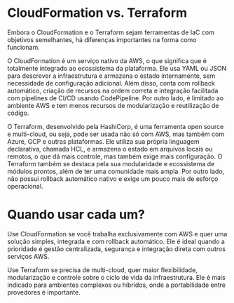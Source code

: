 # CloudFormation vs. Terraform
Embora o CloudFormation e o Terraform sejam ferramentas de IaC com objetivos semelhantes, há diferenças importantes na forma como funcionam.

O CloudFormation é um serviço nativo da AWS, o que significa que é totalmente integrado ao ecossistema da plataforma. Ele usa YAML ou JSON para descrever a infraestrutura e armazena o estado internamente, sem necessidade de configuração adicional. Além disso, conta com rollback automático, criação de recursos na ordem correta e integração facilitada com pipelines de CI/CD usando CodePipeline. Por outro lado, é limitado ao ambiente AWS e tem menos recursos de modularização e reutilização de código.

O Terraform, desenvolvido pela HashiCorp, é uma ferramenta open source e multi-cloud, ou seja, pode ser usada não só com AWS, mas também com Azure, GCP e outras plataformas. Ele utiliza sua própria linguagem declarativa, chamada HCL, e armazena o estado em arquivos locais ou remotos, o que dá mais controle, mas também exige mais configuração. O Terraform também se destaca pela sua modularidade e ecossistema de módulos prontos, além de ter uma comunidade mais ampla. Por outro lado, não possui rollback automático nativo e exige um pouco mais de esforço operacional.

# Quando usar cada um?
Use CloudFormation se você trabalha exclusivamente com AWS e quer uma solução simples, integrada e com rollback automático. Ele é ideal quando a prioridade é gestão centralizada, segurança e integração direta com outros serviços AWS.

Use Terraform se precisa de multi-cloud, quer maior flexibilidade, modularização e controle sobre o ciclo de vida da infraestrutura. Ele é mais indicado para ambientes complexos ou híbridos, onde a portabilidade entre provedores é importante.